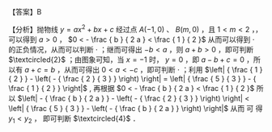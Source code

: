 【答案】B

【分析】抛物线 $y = a x ^ { 2 } + b x + c$ 经过点 $A ( - 1 , 0 )$ 、 $B ( m , 0 )$ ，且 $1 < m < 2$ ，，可以得到 $a > 0$ ， $0 < - \frac { b } { 2 a } < \frac { 1 } { 2 }$ 从而可以得到 $\cdot$ 的正负情况，从而可以判断 $\cdot$ ；继而可得出 $- b < a$ ，则 $a + b > 0$ ，即可判断 $\textcircled{2}$ ；由图象可知，当 $x = - 1$ 时， $y = 0$ ，即 $a - b + c = 0$ ，所以有 $a + c = b$ ，从而可得出 $0 < a < - c$ ，即可判断 $\cdot$ ；利用 $\left| { \frac { 1 } { 2 } } - \left( - { \frac { 2 } { 3 } } \right) \right| = \left| { \frac { 5 } { 3 } } - { \frac { 1 } { 2 } } \right|$ , 再根据 $0 < - \frac { b } { 2 a } < \frac { 1 } { 2 }$ 所以 $\left| - { \frac { b } { 2 a } } - \left( - { \frac { 2 } { 3 } } \right) \right| < \left| { \frac { 5 } { 3 } } - \left( - { \frac { b } { 2 a } } \right) \right|$ 从而 可 得 $y _ { 1 } < y _ { 2 }$ ， 即可判断 $\textcircled{4}$ ．
